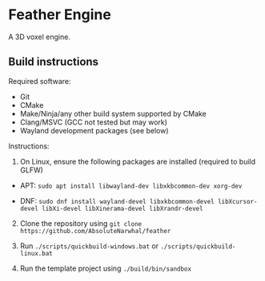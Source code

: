 # Feather Engine

A 3D voxel engine.

## Build instructions

Required software: 

- Git 
- CMake 
- Make/Ninja/any other build system supported by CMake
- Clang/MSVC (GCC not tested but may work)
- Wayland development packages (see below)

Instructions:

1. On Linux, ensure the following packages are installed (required to build GLFW)

- APT: `sudo apt install libwayland-dev libxkbcommon-dev xorg-dev`

- DNF: `sudo dnf install wayland-devel libxkbcommon-devel libXcursor-devel libXi-devel libXinerama-devel libXrandr-devel`

2. Clone the repository using `git clone https://github.com/AbsoluteNarwhal/feather`

3. Run `./scripts/quickbuild-windows.bat` or `./scripts/quickbuild-linux.bat`

4. Run the template project using `./build/bin/sandbox`
